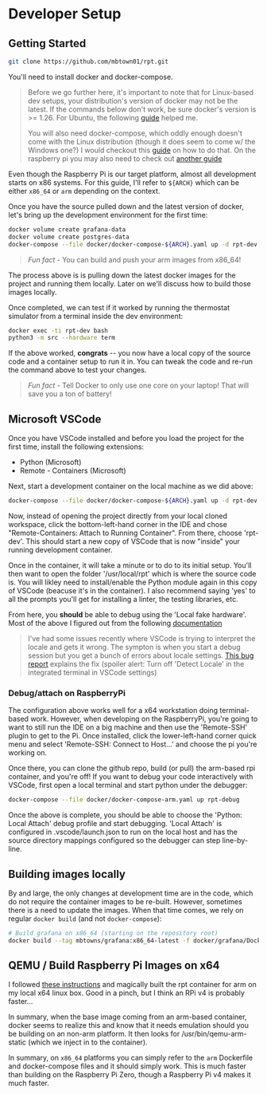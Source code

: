 # Developer Setup

## Getting Started

```bash
git clone https://github.com/mbtown01/rpt.git
```

You'll need to install docker and docker-compose.  

> Before we go further here, it's important to note that for Linux-based dev
setups, your distribution's version of docker may not be the latest.  If the
commands below don't work, be sure docker's version is >= 1.26.  For Ubuntu,
the following [guide](https://www.digitalocean.com/community/tutorials/how-to-install-and-use-docker-on-ubuntu-18-04) helped me.
>
>You will also need docker-compose, which oddly enough doesn't come with the
Linux distribution (though it does seem to come w/ the Windows one?)  I would
checkout this [guide](https://docs.docker.com/compose/install/) on how to do
that.  On the raspberry pi you may also need to check out [another guide](https://dev.to/rohansawant/installing-docker-and-docker-compose-on-the-raspberry-pi-in-5-simple-steps-3mgl)

Even though the Raspberry Pi is our target platform, almost all development
starts on x86 systems.  For this guide, I'll refer to `${ARCH}` which can
be either `x86_64` or `arm` depending on the context.

Once you have the source pulled down and the latest version of docker, let's
bring up the development environment for the first time:

```bash
docker volume create grafana-data
docker volume create postgres-data
docker-compose --file docker/docker-compose-${ARCH}.yaml up -d rpt-dev
```

>*Fun fact -* You can build and push your arm images from x86_64!

The process above is is pulling down the latest docker images for the project
and running them locally.  Later on we'll discuss how to build those images
locally.

Once completed, we can test if it worked by running the thermostat simulator
from a terminal inside the dev environment:

```bash
docker exec -ti rpt-dev bash
python3 -m src --hardware term
```

If the above worked, **congrats** -- you now have a local copy of the source
code and a container setup to run it in.  You can tweak the code and re-run the
command above to test your changes.

> *Fun fact -* Tell Docker to only use one core on your laptop!  That will
save you a ton of battery!

## Microsoft VSCode

Once you have VSCode installed and before you load the project for
the first time, install the following extensions:

* Python (Microsoft)
* Remote - Containers (Microsoft)

Next, start a development container on the local machine as we did above:

```bash
docker-compose --file docker/docker-compose-${ARCH}.yaml up -d rpt-dev
```

Now, instead of opening the project directly from your local cloned workspace,
click the bottom-left-hand corner in the IDE and chose "Remote-Containers:
Attach to Running Container".  From there, choose 'rpt-dev'.  This should start
a new copy of VSCode that is now "inside" your running development container.  

Once in the container, it will take a minute or to do to its initial setup.
You'll then want to open the folder '/usr/local/rpt' which is where the source
code is.  You will likley need to install/enable the Python module again in
this copy of VSCode (beacuse it's in the container).  I also recommend saying
'yes' to all the prompts you'll get for installing a linter, the testing
libraries, etc.  

From here, you **should** be able to debug using the 'Local fake hardware'.
Most of the above I figured out from the following [documentation](
https://code.visualstudio.com/docs/remote/containers)

> I've had some issues recently where VSCode is trying to interpret the
locale and gets it wrong.  The sympton is when you start a debug session but
you get a bunch of errors about locale settings. [This bug
report](https://github.com/microsoft/vscode-remote-release/issues/2169)
explains the fix (spoiler alert: Turn off 'Detect Locale' in the integrated
terminal in VSCode settings)

### Debug/attach on RaspberryPi

The configuration above works well for a x64 workstation doing
terminal-based work.  However, when developing on the RaspberryPi, you're
going to want to still run the IDE on a big machine and then use the
'Remote-SSH' plugin to get to the Pi.  Once installed, click the
lower-left-hand corner quick menu and select 'Remote-SSH: Connect to
Host...' and choose the pi you're working on.  

Once there, you can clone the github repo, build (or pull) the arm-based
rpi container, and you're off!  If you want to debug your code interactively
with VSCode, first open a local terminal and start python under the debugger:

```bash
docker-compose --file docker/docker-compose-arm.yaml up rpt-debug
```

Once the above is complete, you should be able to choose the 'Python: Local
Attach' debug profile and start debugging.  'Local Attach' is configured in
.vscode/launch.json to run on the local host and has the source directory
mappings configured so the debugger can step line-by-line.

## Building images locally

By and large, the only changes at development time are in the code, which do
not require the container images to be re-built.  However, sometimes there is
a need to update the images.  When that time comes, we rely on regular
`docker build` (and not `docker-compose`):

```bash
# Build grafana on x86_64 (starting on the repository root)
docker build --tag mbtowns/grafana:x86_64-latest -f docker/grafana/Dockerfile.x86_64 docker/
```

## QEMU / Build Raspberry Pi Images on x64

I followed [these
instructions](https://matchboxdorry.gitbooks.io/matchboxblog/content/blogs/build_and_run_arm_images.html)
and magically built the rpt container for arm on my local x64 linux box.
Good in a pinch, but I think an RPi v4 is probably faster...

In summary, when the base image coming from an arm-based container, docker
seems to realize this and know that it needs emulation should you be
building on an non-arm platform.  It then looks for /usr/bin/qemu-arm-static
(which we inject in to the container).

In summary, on `x86_64` platforms you can simply refer to the `arm` Dockerfile
and docker-compose files and it should simply work.  This is much faster than
building on the Raspberry Pi Zero, though a Raspberry Pi v4 makes it much
faster.
